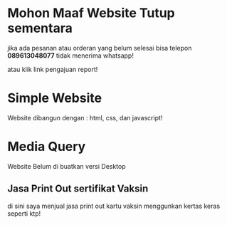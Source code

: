 # Mohon Maaf Website Tutup sementara
jika ada pesanan atau orderan yang belum selesai bisa telepon <b>089613048077</b> tidak menerima whatsapp!

atau klik link pengajuan report!

# Simple Website
Website dibangun dengan :
html, css, dan javascript!


# Media Query
Website Belum di buatkan versi Desktop

## Jasa Print Out sertifikat Vaksin
di sini saya menjual jasa print out kartu vaksin menggunkan kertas keras seperti ktp!
